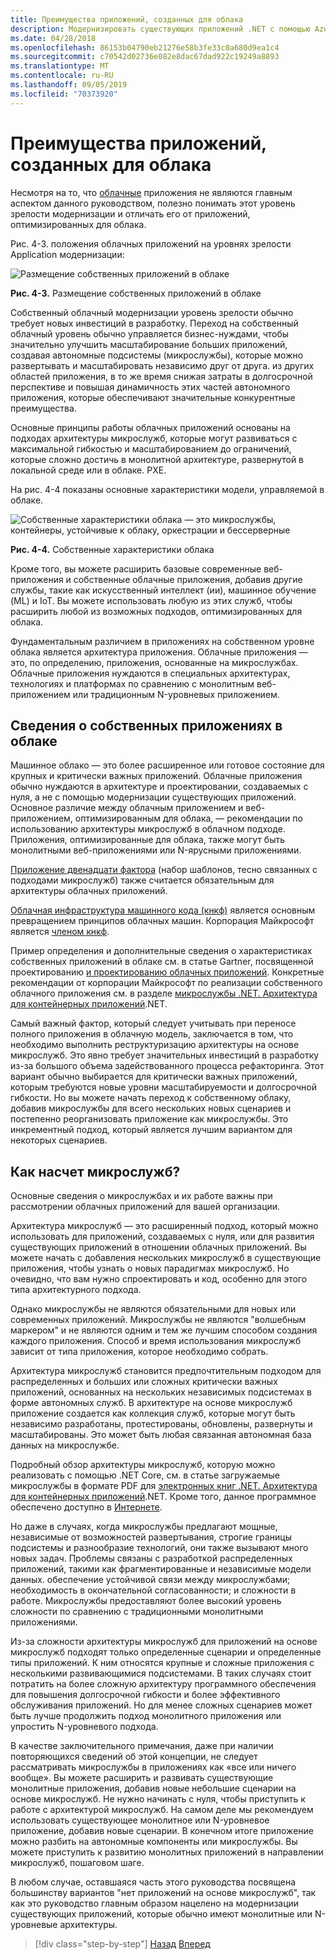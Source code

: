 ```yaml
---
title: Преимущества приложений, созданных для облака
description: Модернизировать существующих приложений .NET с помощью Azure Cloud and Windows Containers | Как насчет облачных приложений?
ms.date: 04/28/2018
ms.openlocfilehash: 86153b04790eb21276e58b3fe33c0a680d9ea1c4
ms.sourcegitcommit: c70542d02736e082e8dac67dad922c19249a8893
ms.translationtype: MT
ms.contentlocale: ru-RU
ms.lasthandoff: 09/05/2019
ms.locfileid: "70373920"
---
```

# <a name="what-about-cloud-native-applications"></a>Преимущества приложений, созданных для облака

Несмотря на то, что [облачные](https://azure.microsoft.com/overview/cloudnative/) приложения не являются главным аспектом данного руководством, полезно понимать этот уровень зрелости модернизации и отличать его от приложений, оптимизированных для облака.

Рис. 4-3. положения облачных приложений на уровнях зрелости Application модернизации:

![Размещение собственных приложений в облаке](./media/image3.png)

**Рис. 4-3.** Размещение собственных приложений в облаке

Собственный облачный модернизации уровень зрелости обычно требует новых инвестиций в разработку. Переход на собственный облачный уровень обычно управляется бизнес-нуждами, чтобы значительно улучшить масштабирование больших приложений, создавая автономные подсистемы (микрослужбы), которые можно развертывать и масштабировать независимо друг от друга. из других областей приложения, в то же время снижая затраты в долгосрочной перспективе и повышая динамичность этих частей автономного приложения, которые обеспечивают значительные конкурентные преимущества.

Основные принципы работы облачных приложений основаны на подходах архитектуры микрослужб, которые могут развиваться с максимальной гибкостью и масштабированием до ограничений, которые сложно достичь в монолитной архитектуре, развернутой в локальной среде или в облаке. PXE.

На рис. 4-4 показаны основные характеристики модели, управляемой в облаке.

![Собственные характеристики облака — это микрослужбы, контейнеры, устойчивые к облаку, оркестрации и бессерверные](./media/image4.png)

**Рис. 4-4.** Собственные характеристики облака

Кроме того, вы можете расширить базовые современные веб-приложения и собственные облачные приложения, добавив другие службы, такие как искусственный интеллект (ии), машинное обучение (ML) и IoT. Вы можете использовать любую из этих служб, чтобы расширить любой из возможных подходов, оптимизированных для облака.

Фундаментальным различием в приложениях на собственном уровне облака является архитектура приложения. Облачные приложения — это, по определению, приложения, основанные на микрослужбах. Облачные приложения нуждаются в специальных архитектурах, технологиях и платформах по сравнению с монолитным веб-приложением или традиционным N-уровневых приложением.

## <a name="cloud-native-applications-details"></a>Сведения о собственных приложениях в облаке

Машинное облако — это более расширенное или готовое состояние для крупных и критически важных приложений. Облачные приложения обычно нуждаются в архитектуре и проектировании, создаваемых с нуля, а не с помощью модернизации существующих приложений. Основное различие между облачным приложением и веб-приложением, оптимизированным для облака, — рекомендации по использованию архитектуры микрослужб в облачном подходе. Приложения, оптимизированные для облака, также могут быть монолитными веб-приложениями или N-ярусными приложениями.

[Приложение двенадцати фактора](https://12factor.net/) (набор шаблонов, тесно связанных с подходами микрослужб) также считается обязательным для архитектуры облачных приложений.

[Облачная инфраструктура машинного кода (кнкф)](https://www.cncf.io/) является основным превращением принципов облачных машин. Корпорация Майкрософт является [членом кнкф](https://azure.microsoft.com/blog/announcing-cncf/).

Пример определения и дополнительные сведения о характеристиках собственных приложений в облаке см. в статье Gartner, посвященной проектированию [и проектированию облачных приложений](https://www.gartner.com/doc/3181919/architect-design-cloudnative-applications). Конкретные рекомендации от корпорации Майкрософт по реализации собственного облачного приложения см. в разделе [микрослужбы .NET. Архитектура для контейнерных приложений](https://aka.ms/microservicesebook).NET.

Самый важный фактор, который следует учитывать при переносе полного приложения в облачную модель, заключается в том, что необходимо выполнить реструктуризацию архитектуры на основе микрослужб. Это явно требует значительных инвестиций в разработку из-за большого объема задействованного процесса рефакторинга. Этот вариант обычно выбирается для критически важных приложений, которым требуются новые уровни масштабируемости и долгосрочной гибкости. Но вы можете начать переход к собственному облаку, добавив микрослужбы для всего нескольких новых сценариев и постепенно реорганизовать приложение как микрослужбы. Это инкрементный подход, который является лучшим вариантом для некоторых сценариев.

## <a name="what-about-microservices"></a>Как насчет микрослужб?

Основные сведения о микрослужбах и их работе важны при рассмотрении облачных приложений для вашей организации.

Архитектура микрослужб — это расширенный подход, который можно использовать для приложений, создаваемых с нуля, или для развития существующих приложений в отношении облачных приложений. Вы можете начать с добавления нескольких микрослужб в существующие приложения, чтобы узнать о новых парадигмах микрослужб. Но очевидно, что вам нужно спроектировать и код, особенно для этого типа архитектурного подхода.

Однако микрослужбы не являются обязательными для новых или современных приложений. Микрослужбы не являются "волшебным маркером" и не являются одним и тем же лучшим способом создания каждого приложения. Способ и время использования микрослужб зависит от типа приложения, которое необходимо собрать.

Архитектура микрослужб становится предпочтительным подходом для распределенных и больших или сложных критически важных приложений, основанных на нескольких независимых подсистемах в форме автономных служб. В архитектуре на основе микрослужб приложение создается как коллекция служб, которые могут быть независимо разработаны, протестированы, обновлены, развернуты и масштабированы. Это может быть любая связанная автономная база данных на микрослужбе.

Подробный обзор архитектуры микрослужб, которую можно реализовать с помощью .NET Core, см. в статье загружаемые микрослужбы в формате PDF для [электронных книг .NET. Архитектура для контейнерных приложений](https://aka.ms/microservicesebook).NET. Кроме того, данное программное обеспечено доступно в [Интернете](../../microservices/index.md).

Но даже в случаях, когда микрослужбы предлагают мощные, независимые от возможностей развертывания, строгие границы подсистемы и разнообразие технологий, они также вызывают много новых задач. Проблемы связаны с разработкой распределенных приложений, такими как фрагментированные и независимые модели данных. обеспечение устойчивой связи между микрослужбами; необходимость в окончательной согласованности; и сложности в работе. Микрослужбы предоставляют более высокий уровень сложности по сравнению с традиционными монолитными приложениями.

Из-за сложности архитектуры микрослужб для приложений на основе микрослужб подходят только определенные сценарии и определенные типы приложений. К ним относятся крупные и сложные приложения с несколькими развивающимися подсистемами. В таких случаях стоит потратить на более сложную архитектуру программного обеспечения для повышения долгосрочной гибкости и более эффективного обслуживания приложений. Но для менее сложных сценариев может быть лучше продолжить подход монолитного приложения или упростить N-уровневого подхода.

В качестве заключительного примечания, даже при наличии повторяющихся сведений об этой концепции, не следует рассматривать микрослужбы в приложениях как «все или ничего вообще». Вы можете расширить и развивать существующие монолитные приложения, добавив новые небольшие сценарии на основе микрослужб. Не нужно начинать с нуля, чтобы приступить к работе с архитектурой микрослужб. На самом деле мы рекомендуем использовать существующее монолитное или N-уровневое приложение, добавив новые сценарии. В конечном итоге приложение можно разбить на автономные компоненты или микрослужбы. Вы можете приступить к развитию монолитных приложений в направлении микрослужб, пошаговом шаге.

В любом случае, оставшаяся часть этого руководства посвящена большинству вариантов "нет приложений на основе микрослужб", так как это руководство главным образом нацелено на модернизации существующих приложений, которые обычно имеют монолитные или N-уровневые архитектуры.

> [!div class="step-by-step"]
> [Назад](microsoft-technologies-in-cloud-optimized-applications.md)
> [Вперед](deploy-existing-net-apps-as-windows-containers.md)
